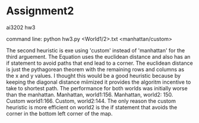 # Assignment2
ai3202 hw3

command line: python hw3.py <World1/2>.txt <manhattan/custom>

The second heuristic is exe using 'custom' instead of 'manhattan' for the third arguement. The Equation uses the euclidean distance and also has an if statement to avoid paths that end lead to a corner. The euclidean distance is just the pythagorean theorem with the remaining rows and columns as the x and y values. I thought this would be a good heuristic because by keeping the diagonal distance miimized it provides the algoritm incentive to take to shortest path. The performance for both worlds was initially worse than the manhattan. Manhattan, world1:156. Manhattan, world2: 150. Custom world1:166. Custom, world2:144. The only reason the custom heuristic is more efficient on world2 is the if statement that avoids the corner in the bottom left corner of the map.

